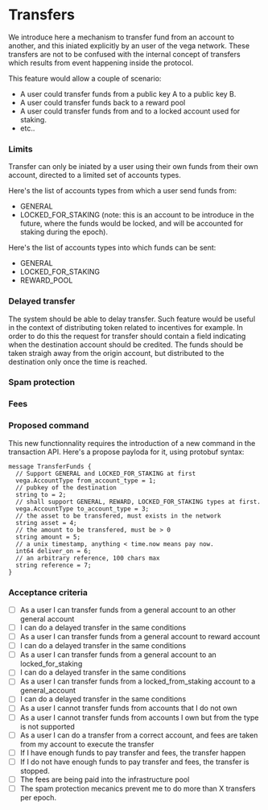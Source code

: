 Transfers
=========

We introduce here a mechanism to transfer fund from an account to another, and this iniated explicitly by an user of the vega network.
These transfers are not to be confused with the internal concept of transfers which results from event happening inside the protocol.

This feature would allow a couple of scenario:
- A user could transfer funds from a public key A to a public key B.
- A user could transfer funds back to a reward pool
- A user could transfer funds from and to a locked account used for staking.
- etc..

### Limits
Transfer can only be iniated by a user using their own funds from their own account, directed to a limited set of accounts types.

Here's the list of accounts types from which a user send funds from:
- GENERAL
- LOCKED_FOR_STAKING (note: this is an account to be introduce in the future, where the funds would be locked, and will be accounted for staking during the epoch).

Here's the list of accounts types into which funds can be sent:
- GENERAL
- LOCKED_FOR_STAKING
- REWARD_POOL

### Delayed transfer
The system should be able to delay transfer. Such feature would be useful in the context of distributing token related to incentives for example.
In order to do this the request for transfer should contain a field indicating when the destination account should be credited. The funds should be taken straigh away from the
origin account, but distributed to the destination only once the time is reached.

### Spam protection

### Fees

### Proposed command
This new functionnality requires the introduction of a new command in the transaction API. Here's a propose payloda for it, using protobuf syntax:
```
message TransferFunds {
  // Support GENERAL and LOCKED_FOR_STAKING at first
  vega.AccountType from_account_type = 1;
  // pubkey of the destination
  string to = 2;
  // shall support GENERAL, REWARD, LOCKED_FOR_STAKING types at first.
  vega.AccountType to_account_type = 3;
  // the asset to be transfered, must exists in the network
  string asset = 4;
  // the amount to be transfered, must be > 0
  string amount = 5;
  // a unix timestamp, anything < time.now means pay now.
  int64 deliver_on = 6;
  // an arbitrary reference, 100 chars max
  string reference = 7;
}
```

### Acceptance criteria
- [ ] As a user I can transfer funds from a general account to an other general account
 - [ ] I can do a delayed transfer in the same conditions
- [ ] As a user I can transfer funds from a general account to reward account
 - [ ] I can do a delayed transfer in the same conditions
- [ ] As a user I can transfer funds from a general account to an locked_for_staking
 - [ ] I can do a delayed transfer in the same conditions
- [ ] As a user I can transfer funds from a locked_from_staking account to a general_account
 - [ ] I can do a delayed transfer in the same conditions
- [ ] As a user I cannot transfer funds from accounts that I do not own
- [ ] As a user I cannot transfer funds from accounts I own but from the type is not supported
- [ ] As a user I can do a transfer from a correct account, and fees are taken from my account to execute the transfer
 - [ ] If I have enough funds to pay transfer and fees, the transfer happen
 - [ ] If I do not have enough funds to pay transfer and fees, the transfer is stopped.
 - [ ] The fees are being paid into the infrastructure pool
- [ ] The spam protection mecanics prevent me to do more than X transfers per epoch.
